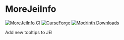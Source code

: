 # MoreJeiInfo

[![MoreJeiInfo CI](https://github.com/Edivad99/MoreJeiInfo/actions/workflows/build.yml/badge.svg)](https://github.com/Edivad99/MoreJeiInfo/actions/workflows/build.yml)
[![CurseForge](http://cf.way2muchnoise.eu/full_902996_downloads.svg)](https://www.curseforge.com/minecraft/mc-mods/morejeiinfo)
[![Modrinth Downloads](https://img.shields.io/modrinth/dt/bpVBqwnF?label=Modrinth%20Downloads)](https://modrinth.com/mod/morejeiinfo)

Add new tooltips to JEI
